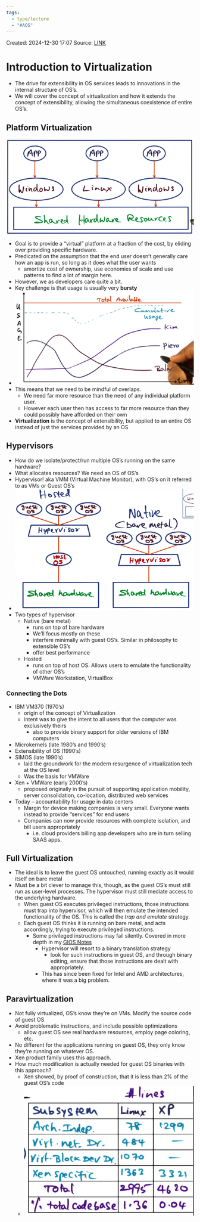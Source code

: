```yaml
---
tags:
  - type/lecture
  - "#AOS"
---
```

Created: 2024-12-30 17:07
Source: [LINK](https://andrewrepp.com/aos_lec_L03)

# Introduction to Virtualization

- The drive for extensibility in OS services leads to innovations in the internal structure of OS’s.
- We will cover the concept of virtualization and how it extends the concept of extensibility, allowing the simultaneous coexistence of entire OS’s.

## Platform Virtualization
![](/img/L03a_platform_virtualization.png)
- Goal is to provide a “virtual” platform at a fraction of the cost, by eliding over providing specific hardware.
- Predicated on the assumption that the end user doesn’t generally care how an app is run, so long as it does what the user wants
    - amortize cost of ownership, use economies of scale and use patterns to find a lot of margin here.
- However, we as developers care quite a bit.
- Key challenge is that usage is usually very **bursty**
- ![](/img/L03a_platform_virtualization_2.png)
- This means that we need to be mindful of overlaps.
    - We need far more resource than the need of any individual platform user.
    - However each user then has access to far more resource than they could possibly have afforded on their own
- **Virtualization** is the concept of extensibility, but applied to an entire OS instead of just the services provided by an OS
## Hypervisors

- How do we isolate/protect/run multiple OS’s running on the same hardware?
- What allocates resources? We need an OS of OS’s
- Hypervisor! aka VMM (Virtual Machine Monitor), with OS’s on it referred to as VMs or Guest OS’s
- ![](/img/L03a_hypervisors.png)
- Two types of hypervisor
    - Native (bare metal)
        - runs on top of bare hardware
        - We’ll focus mostly on these
        - interfere minimally with guest OS’s. Similar in philosophy to extensible OS’s
        - offer best performance
    - Hosted
        - runs on top of host OS. Allows users to emulate the functionality of other OS’s
        - VMWare Workstation, VirtualBox

### Connecting the Dots

- IBM VM370 (1970’s)
    - origin of the concept of Virtualization
    - intent was to give the intent to all users that the computer was exclusively theirs
        - also to provide binary support for older versions of IBM computers
- Microkernels (late 1980’s and 1990’s)
- Extensibility of OS (1990’s)
- SIMOS (late 1990’s)
    - laid the groundwork for the modern resurgence of virtualization tech at the OS level
    - Was the basis for VMWare
- Xen + VMWare (early 2000’s)
    - proposed originally in the pursuit of supporting application mobility, server consolidation, co-location, distributed web services
- Today – accountability for usage in data centers
    - Margin for device making companies is very small. Everyone wants instead to provide “services” for end users
    - Companies can now provide resources with complete isolation, and bill users appropriately
        - i.e. cloud providers billing app developers who are in turn selling SAAS apps.

## Full Virtualization

- The ideal is to leave the guest OS untouched, running exactly as it would itself on bare metal
- Must be a bit clever to manage this, though, as the guest OS’s must still run as user-level processes. The hypervisor must still mediate access to the underlying hardware.
    - When guest OS executes privileged instructions, those instructions must trap into hypervisor, which will then emulate the intended functionality of the OS. This is called the _trap and emulate_ strategy.
    - Each guest OS thinks it is running on bare metal, and acts accordingly, trying to execute privileged instructions.
        - Some privileged instructions may fail silently. Covered in more depth in my [GIOS Notes](https://andrewrepp.com/gios_lec_P3L6.html)
            - Hypervisor will resort to a binary translation strategy
                - look for such instructions in guest OS, and through binary editing, ensure that those instructions are dealt with appropriately.
            - This has since been fixed for Intel and AMD architectures, where it was a big problem.

## Paravirtualization

- Not fully virtualized, OS’s know they’re on VMs. Modify the source code of guest OS
- Avoid problematic instructions, and include possible optimizations
    - allow guest OS see real hardware resources, employ page coloring, etc.
- No different for the applications running on guest OS, they only know they’re running on whatever OS.
- Xen product family uses this approach.
- How much modification is actually needed for guest OS binaries with this approach?
    - Xen showed, by proof of construction, that it is less than 2% of the guest OS’s code
    - ![](/img/L03a_how_many_lines_to_change.png)